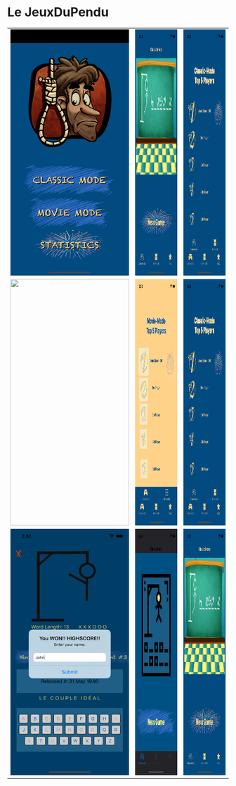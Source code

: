 # Le JeuxDuPendu


<table>
  <tr>
    <td><img src="/screenshot/screenshot5.png" width=270 height=560></td>
    <td><img src="/screenshot/screenshot3.png" width=270 height=560></td>
    <td><img src="/screenshot/screenshot1.png" width=270 height=560></td>
  </tr>
    <tr>
    <td><img src="/src/screenshot/screenshot4.png" width=270 height=560></td>
    <td><img src="/screenshot/screenshot.png" width=270 height=560></td>
    <td><img src="/screenshot/screenshot1.png" width=270 height=560></td>
  </tr>
    <tr>
    <td><img src="/screenshot/screenshot7.png" width=270 height=560></td>
      <td><img src="/screenshot/screenshot8.png" width=270 height=560></td>
    <td><img src="/screenshot/screenshot2.png" width=270 height=560></td>
  </tr>
 </table>
